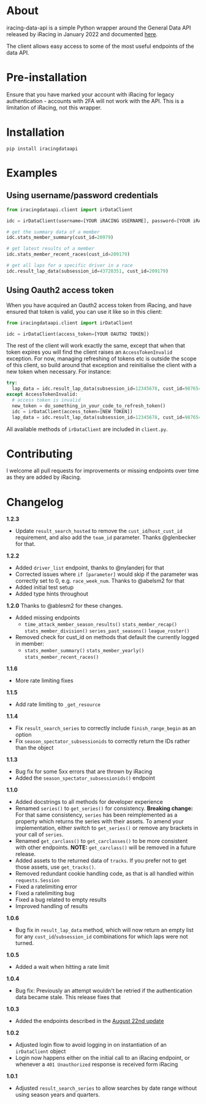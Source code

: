 # About

iracing-data-api is a simple Python wrapper around the General Data API released by iRacing in January 2022 and documented [here](https://forums.iracing.com/discussion/15068/general-availability-of-data-api/).

The client allows easy access to some of the most useful endpoints of the data API.

# Pre-installation

Ensure that you have marked your account with iRacing for legacy authentication - accounts with 2FA will not work with the API. This is a limitation of iRacing, not this wrapper.

# Installation

`pip install iracingdataapi`

# Examples

## Using username/password credentials

```python
from iracingdataapi.client import irDataClient

idc = irDataClient(username=[YOUR iRACING USERNAME], password=[YOUR iRACING PASSWORD])

# get the summary data of a member
idc.stats_member_summary(cust_id=20979)

# get latest results of a member
idc.stats_member_recent_races(cust_id=209179)

# get all laps for a specific driver in a race
idc.result_lap_data(subsession_id=43720351, cust_id=209179)
```

## Using Oauth2 access token

When you have acquired an Oauth2 access token from iRacing, and have ensured that token is valid, you can
use it like so in this client:

```python
from iracingdataapi.client import irDataClient

idc = irDataClient(access_token=[YOUR OAUTH2 TOKEN])
```

The rest of the client will work exactly the same, except that when that token expires you will find the client
raises an `AccessTokenInvalid` exception. For now, managing refreshing of tokens etc is outside the scope of
this client, so build around that exception and reinitialise the client with a new token when necessary. For instance:

```python
try:
  lap_data = idc.result_lap_data(subsession_id=12345678, cust_id=987654)
except AccessTokenInvalid:
  # access token is invalid
  new_token = do_something_in_your_code_to_refresh_token()
  idc = irDataClient(access_token=[NEW TOKEN])
  lap_data = idc.result_lap_data(subsession_id=12345678, cust_id=987654)
```

All available methods of `irDataClient` are included in `client.py`.

# Contributing

I welcome all pull requests for improvements or missing endpoints over time as they are added by iRacing.

# Changelog

**1.2.3**

- Update `result_search_hosted` to remove the `cust_id`/`host_cust_id` requirement, and also add the `team_id` parameter. Thanks @glenbecker for that.

**1.2.2**

- Added `driver_list` endpoint, thanks to @nylanderj for that
- Corrected issues where `if [parameter]` would skip if the parameter was correctly set to 0, e.g. `race_week_num`. Thanks to @abelsm2 for that
- Added initial test setup
- Added type hints throughout

**1.2.0**
Thanks to @ablesm2 for these changes.

- Added missing endpoints
  - `time_attack_member_season_results()`
    `stats_member_recap()`
    `stats_member_division()`
    `series_past_seasons()`
    `league_roster()`
- Removed check for cust_id on methods that default the currently logged in member:
  - `stats_member_summary()`
    `stats_member_yearly()`
    `stats_member_recent_races()`

**1.1.6**

- More rate limiting fixes

**1.1.5**

- Add rate limiting to `_get_resource`

**1.1.4**

- Fix `result_search_series` to correctly include `finish_range_begin` as an option
- Fix `season_spectator_subsessionids` to correctly return the IDs rather than the object

**1.1.3**

- Bug fix for some 5xx errors that are thrown by iRacing
- Added the `season_spectator_subsessionids()` endpoint

**1.1.0**

- Added docstrings to all methods for developer experience
- Renamed `series()` to `get_series()` for consistency. **Breaking change:** For that same consistency, `series` has been reimplemented as a property which returns the series with their assets. To amend your implementation, either switch to `get_series()` or remove any brackets in your call of `series`.
- Renamed `get_carclass()` to `get_carclasses()` to be more consistent with other endpoints. **NOTE:** `get_carclass()` will be removed in a future release.
- Added assets to the returned data of `tracks`. If you prefer not to get those assets, use `get_tracks()`.
- Removed redundant cookie handling code, as that is all handled within `requests.Session`
- Fixed a ratelimiting error
- Fixed a ratelimiting bug
- Fixed a bug related to empty results
- Improved handling of results

**1.0.6**

- Bug fix in `result_lap_data` method, which will now return an empty list for any `cust_id`/`subsession_id` combinations for which laps were not turned.

**1.0.5**

- Added a wait when hitting a rate limit

**1.0.4**

- Bug fix: Previously an attempt wouldn't be retried if the authentication data became stale. This release fixes that

**1.0.3**

- Added the endpoints described in the [August 22nd update](https://forums.iracing.com/discussion/comment/219438/#Comment_219438)

**1.0.2**

- Adjusted login flow to avoid logging in on instantiation of an `irDataClient` object
- Login now happens either on the initial call to an iRacing endpoint, or whenever a `401 Unauthorized` response is received form iRacing

**1.0.1**

- Adjusted `result_search_series` to allow searches by date range without using season years and quarters.
